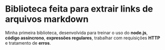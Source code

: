 # Biblioteca feita para extrair links de arquivos markdown
Minha primeira biblioteca, desenvolvida para treinar o uso do **node.js**, **código assíncrono**, **expressões regulares**, trabalhar com requisições **HTTP** e tratamento de **erros**.
